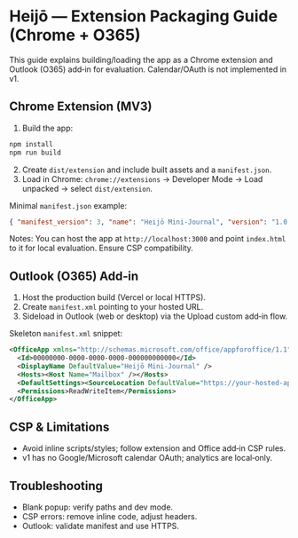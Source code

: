 # Heijō — Extension Packaging Guide (Chrome + O365)

This guide explains building/loading the app as a Chrome extension and Outlook (O365) add‑in for evaluation. Calendar/OAuth is not implemented in v1.

## Chrome Extension (MV3)

1. Build the app:
```bash
npm install
npm run build
```
2. Create `dist/extension` and include built assets and a `manifest.json`.
3. Load in Chrome: `chrome://extensions` → Developer Mode → Load unpacked → select `dist/extension`.

Minimal `manifest.json` example:
```json
{ "manifest_version": 3, "name": "Heijō Mini-Journal", "version": "1.0.0", "action": { "default_popup": "index.html" } }
```

Notes: You can host the app at `http://localhost:3000` and point `index.html` to it for local evaluation. Ensure CSP compatibility.

## Outlook (O365) Add‑in

1. Host the production build (Vercel or local HTTPS).
2. Create `manifest.xml` pointing to your hosted URL.
3. Sideload in Outlook (web or desktop) via the Upload custom add‑in flow.

Skeleton `manifest.xml` snippet:
```xml
<OfficeApp xmlns="http://schemas.microsoft.com/office/appforoffice/1.1" xsi:type="TaskPaneApp" Version="1.0.0.0" ProviderName="Heijō" DefaultLocale="en-US">
  <Id>00000000-0000-0000-0000-000000000000</Id>
  <DisplayName DefaultValue="Heijō Mini-Journal" />
  <Hosts><Host Name="Mailbox" /></Hosts>
  <DefaultSettings><SourceLocation DefaultValue="https://your-hosted-app.example.com/" /></DefaultSettings>
  <Permissions>ReadWriteItem</Permissions>
</OfficeApp>
```

## CSP & Limitations
- Avoid inline scripts/styles; follow extension and Office add‑in CSP rules.
- v1 has no Google/Microsoft calendar OAuth; analytics are local‑only.

## Troubleshooting
- Blank popup: verify paths and dev mode.
- CSP errors: remove inline code, adjust headers.
- Outlook: validate manifest and use HTTPS.
